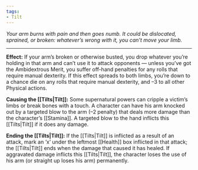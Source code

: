 ```yaml
---
tags:
- Tilt
---
```


_Your arm burns with pain and then goes numb. It could be dislocated, sprained, or broken: whatever’s wrong with it, you can’t move your limb._

---

**Effect:** If your arm’s broken or otherwise busted, you drop whatever you’re holding in that arm and can’t use it to attack opponents — unless you’ve got the Ambidextrous Merit, you suffer off-hand penalties for any rolls that require manual dexterity. If this effect spreads to both limbs, you’re down to a chance die on any rolls that require manual dexterity, and –3 to all other Physical actions.

**Causing the [[Tilts|Tilt]]:** Some supernatural powers can cripple a victim’s limbs or break bones with a touch. A character can have his arm knocked out by a targeted blow to the arm (–2 penalty) that deals more damage than the character’s [[Stamina]]. A targeted blow to the hand inflicts this [[Tilts|Tilt]] if it does any damage.

**Ending the [[Tilts|Tilt]]:** If the [[Tilts|Tilt]] is inflicted as a result of an attack, mark an ‘x’ under the leftmost [[Health]] box inflicted in that attack; the [[Tilts|Tilt]] ends when the damage that caused it has healed. If aggravated damage inflicts this [[Tilts|Tilt]], the character loses the use of his arm (or straight up loses his arm) permanently.